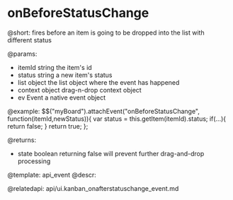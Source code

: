 onBeforeStatusChange
=============

@short:
	fires before an item is going to be dropped into the list with different status

@params:

- itemId		string		the item's id
- status		string		a new item's status
- list			object		the list object where the event has happened
- context		object		drag-n-drop context object
- ev 			Event		a native event object


@example:
$$("myBoard").attachEvent("onBeforeStatusChange", function(itemId,newStatus)){
    var status = this.getItem(itemId).status;
    if(...){
        return false;
    }
    return true;
};

@returns:
- state		boolean			returning false will prevent further drag-and-drop processing

@template:	api_event
@descr:

@relatedapi:
api/ui.kanban_onafterstatuschange_event.md